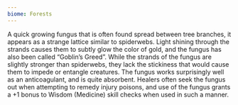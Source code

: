 ```yaml
---
biome: Forests
---
```

A quick growing fungus that is often found spread between tree branches, it appears as a strange lattice similar to spiderwebs. Light shining through the strands causes them to subtly glow the color of gold, and the fungus has also been called “Goblin’s Greed”. While the strands of the fungus are slightly stronger than spiderwebs, they lack the stickiness that would cause them to impede or entangle creatures. The fungus works surprisingly well as an anticoagulant, and is quite absorbent. Healers often seek the fungus out when attempting to remedy injury poisons, and use of the fungus grants a +1 bonus to Wisdom (Medicine) skill checks when used in such a manner. 


